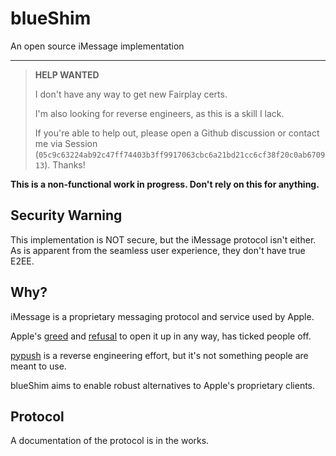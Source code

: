 
# blueShim

An open source iMessage implementation

---

 > **HELP WANTED**
 >
 > I don't have any way to get new Fairplay certs.
 >
 > I'm also looking for reverse engineers, as this is a skill I lack.
 >
 > If you're able to help out, please open a Github discussion or contact me via Session (`05c9c63224ab92c47ff74403b3ff9917063cbc6a21bd21cc6cf38f20c0ab670913`).
 > Thanks!

**This is a non-functional work in progress. Don't rely on this for anything.**

## Security Warning

This implementation is NOT secure, but the iMessage protocol isn't either. As is apparent from the seamless user experience, they don't have true E2EE.

## Why?

iMessage is a proprietary messaging protocol and service used by Apple.

Apple's [greed](https://www.macrumors.com/2021/04/09/epic-apple-no-imessage-on-android/) and [refusal](https://www.theverge.com/2022/9/8/23343336/apple-tim-cook-imessage-blue-green-bubbles-texting-rcs) to open it up in any way, has ticked people off.

[pypush]() is a reverse engineering effort, but it's not something people are meant to use.

blueShim aims to enable robust alternatives to Apple's proprietary clients.

## Protocol

A documentation of the protocol is in the works.

